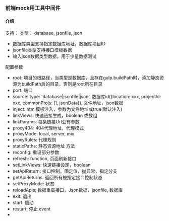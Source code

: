 ### 前端mock用工具中间件
#### 介绍
支持：
  类型： database, jsonfile, json
 - 数据库类型支持指定数据库地址，数据库项目ID
 - jsonfile类型支持接口模板数据
 - 输入json数据类型数据，用于少量数据测试

配置参数
 - root: 项目的根路径，当类型是数据库，且存在gulp.buildPath时，添加静态资源为buildPath后的目录，否则是root所在目录
 - port: 端口
 - source: type: 'database|jsonfile|json', 数据库id({location: xxx, projectId: xxx, commonProjs: [], jsonData}), 文件地址，json数据
 - inject: html模板注入，参数为文件地址或true(默认注入)
 - linkViews: 快速链接生成，boolean 或数组
 - linkParams: 每条链接Url公有参数
 - proxy404: 404代理地址，代理模式
 - proxyMode: local, server, mix
 - proxyRules: 代理规则
 - staticPaths: 静态资源地址
方法
 - reconfig: 重设部分参数
 - refresh: function, 页面刷新接口
 - setLinkViews: 快速链接设定，boolean
 - setApiReturn: 接口控制，固定值，抛异常，指定分支
 - getApiReturns: 返回所有被指定接口控制状态
 - setProxyMode: 状态
 - reloadApis: 数据重载接口，Json数据，jsonfile, 数据库
 - exit: 退出
 - start: 启动
 - restart: 停止
event
 - 